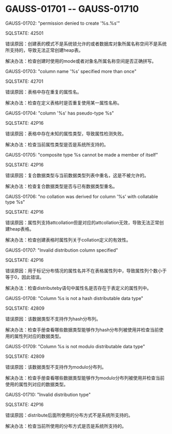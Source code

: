 # GAUSS-01701 -- GAUSS-01710

GAUSS-01702: "permission denied to create '%s.%s'"

SQLSTATE: 42501

错误原因：创建表的模式不是系统锁允许的或者数据库对象所属名称空间不是系统所支持的，导致无法正常创建heap表。

解决办法：检查创建时使用的mode或者对象名所属名称空间是否正确拼写。

GAUSS-01703: "column name '%s' specified more than once"

SQLSTATE: 42701

错误原因：表格中存在重复的属性名。

解决办法：检查在定义表格时是否重复使用某一属性名称。

GAUSS-01704: "column '%s' has pseudo-type %s"

SQLSTATE: 42P16

错误原因：表格中存在未知的属性类型，导致属性检测失败。

解决办法：检查当前属性类型是否是系统所支持的。

GAUSS-01705: "composite type %s cannot be made a member of itself"

SQLSTATE: 42P16

错误原因：复合数据类型与当前数据类型列表中重名，这是不被允许的。

解决办法：检查复合数据类型是否与已有数据类型重名。

GAUSS-01706: "no collation was derived for column '%s' with collatable type %s"

SQLSTATE: 42P16

错误原因：属性列支持attcollation但是对应的attcollation无效，导致无法正常创建heap表格。

解决办法：检查创建表格时属性列关于collation定义的有效性。

GAUSS-01707: "Invalid distribution column specified"

SQLSTATE: 42P16

错误原因：用于标记分布情况的属性名并不在表格属性列中，导致属性列个数小于等于0，因此错误。

解决办法：检查distributeby语句中属性名是否存在于表定义的属性列中。

GAUSS-01708: "Column %s is not a hash distributable data type"

SQLSTATE: 42809

错误原因：该数据类型不支持作为hash分布列。

解决办法：检查手册查看哪些数据类型能够作为hash分布列被使用并检查当前使用的属性列对应的数据类型。

GAUSS-01709: "Column %s is not modulo distributable data type"

SQLSTATE: 42809

错误原因：该数据类型不支持作为modulo分布列。

解决办法：检查手册查看哪些数据类型能够作为modulo分布列被使用并检查当前使用的属性列对应的数据类型。

GAUSS-01710: "Invalid distribution type"

SQLSTATE: 42P16

错误原因：distribute后面所使用的分布方式不是系统所支持的。

解决办法：检查当前所使用的分布方式是否是系统所支持的。

